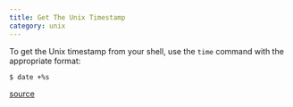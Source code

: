 ```yaml
---
title: Get The Unix Timestamp
category: unix
---
```


To get the Unix timestamp from your shell, use the `time` command with the
appropriate format:

```bash
$ date +%s
```

[source](http://stackoverflow.com/questions/1092631/get-current-time-in-seconds-since-the-epoch-on-linux-bash)
